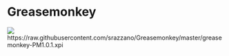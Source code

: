 # Greasemonkey

<img src="https://github.com/srazzano/Images/blob/master/monkey.png"/>
https://raw.githubusercontent.com/srazzano/Greasemonkey/master/greasemonkey-PM1.0.1.xpi
